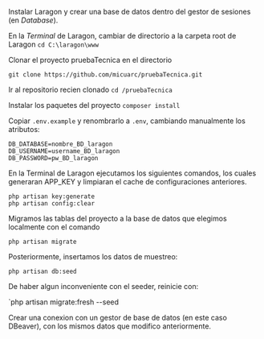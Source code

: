Instalar Laragon y crear una base de datos dentro del gestor de sesiones (en _Database_).

En la _Terminal_ de Laragon, cambiar de directorio a la carpeta root de Laragon
`cd C:\laragon\www`

Clonar el proyecto pruebaTecnica en el directorio

`git clone https://github.com/micuarc/pruebaTecnica.git `

Ir al repositorio recien clonado
`cd /pruebaTecnica`

Instalar los paquetes del proyecto
`composer install`

Copiar `.env.example` y renombrarlo a `.env`, cambiando manualmente los atributos:

```
DB_DATABASE=nombre_BD_laragon
DB_USERNAME=username_BD_laragon
DB_PASSWORD=pw_BD_laragon
```

En la Terminal de Laragon ejecutamos los siguientes comandos, los cuales generaran APP_KEY y limpiaran el cache de configuraciones anteriores.

```
php artisan key:generate
php artisan config:clear
```

Migramos las tablas del proyecto a la base de datos que elegimos localmente con el comando

`php artisan migrate`

Posteriormente, insertamos los datos de muestreo:

`php artisan db:seed`

De haber algun inconveniente con el seeder, reinicie con:

`php artisan migrate:fresh --seed

Crear una conexion con un gestor de base de datos (en este caso DBeaver), con los mismos datos que modifico anteriormente.
